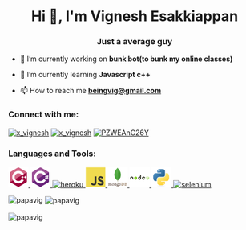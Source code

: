 <h1 align="center">Hi 👋, I'm Vignesh Esakkiappan</h1>
<h3 align="center">Just a average guy</h3>

- 🔭 I’m currently working on **bunk bot(to bunk my online classes)**

- 🌱 I’m currently learning **Javascript c++**

- 📫 How to reach me **beingvig@gmail.com**

<h3 align="left">Connect with me:</h3>
<p align="left">
<a href="https://twitter.com/x_vignesh" target="blank"><img align="center" src="https://raw.githubusercontent.com/rahuldkjain/github-profile-readme-generator/master/src/images/icons/Social/twitter.svg" alt="x_vignesh" height="30" width="40" /></a>
<a href="https://instagram.com/x_vignesh" target="blank"><img align="center" src="https://raw.githubusercontent.com/rahuldkjain/github-profile-readme-generator/master/src/images/icons/Social/instagram.svg" alt="x_vignesh" height="30" width="40" /></a>
<a href="https://discord.gg/PZWEAnC26Y" target="blank"><img align="center" src="https://raw.githubusercontent.com/rahuldkjain/github-profile-readme-generator/master/src/images/icons/Social/discord.svg" alt="PZWEAnC26Y" height="30" width="40" /></a>
</p>

<h3 align="left">Languages and Tools:</h3>
<p align="left"> <a href="https://www.w3schools.com/cpp/" target="_blank"> <img src="https://raw.githubusercontent.com/devicons/devicon/master/icons/cplusplus/cplusplus-original.svg" alt="cplusplus" width="40" height="40"/> </a> <a href="https://www.w3schools.com/cs/" target="_blank"> <img src="https://raw.githubusercontent.com/devicons/devicon/master/icons/csharp/csharp-original.svg" alt="csharp" width="40" height="40"/> </a> <a href="https://heroku.com" target="_blank"> <img src="https://www.vectorlogo.zone/logos/heroku/heroku-icon.svg" alt="heroku" width="40" height="40"/> </a> <a href="https://developer.mozilla.org/en-US/docs/Web/JavaScript" target="_blank"> <img src="https://raw.githubusercontent.com/devicons/devicon/master/icons/javascript/javascript-original.svg" alt="javascript" width="40" height="40"/> </a> <a href="https://www.mongodb.com/" target="_blank"> <img src="https://raw.githubusercontent.com/devicons/devicon/master/icons/mongodb/mongodb-original-wordmark.svg" alt="mongodb" width="40" height="40"/> </a> <a href="https://nodejs.org" target="_blank"> <img src="https://raw.githubusercontent.com/devicons/devicon/master/icons/nodejs/nodejs-original-wordmark.svg" alt="nodejs" width="40" height="40"/> </a> <a href="https://www.python.org" target="_blank"> <img src="https://raw.githubusercontent.com/devicons/devicon/master/icons/python/python-original.svg" alt="python" width="40" height="40"/> </a> <a href="https://www.selenium.dev" target="_blank"> <img src="https://raw.githubusercontent.com/detain/svg-logos/780f25886640cef088af994181646db2f6b1a3f8/svg/selenium-logo.svg" alt="selenium" width="40" height="40"/> </a> </p>

<p><img align="left" src="https://github-readme-stats.vercel.app/api/top-langs?username=papavig&show_icons=true&locale=en&layout=compact" alt="papavig" /></p>

<p>&nbsp;<img align="center" src="https://github-readme-stats.vercel.app/api?username=papavig&show_icons=true&locale=en" alt="papavig" /></p>

<p><img align="center" src="https://github-readme-streak-stats.herokuapp.com/?user=papavig&" alt="papavig" /></p>

